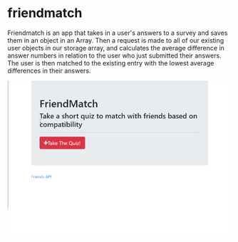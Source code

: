 # friendmatch

Friendmatch is an app that takes in a user's answers to a survey and saves them in an object in an Array. Then a request is made to all of our existing user objects in our storage array, and calculates the average difference in answer numbers in relation to the user who just submitted their answers. The user is then matched to the existing entry with the lowest average differences in their answers.

![](fAIYXnuqJ5.gif)
